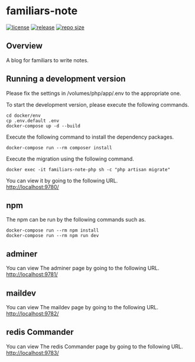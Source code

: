 # familiars-note
[![license](https://img.shields.io/github/license/t-9/familiars-note.svg)](https://github.com/t-9/familiars-note#license)
[![release](https://img.shields.io/github/release/t-9/familiars-note.svg)](https://github.com/t-9/familiars-note/releases)
[![repo size](https://img.shields.io/github/repo-size/t-9/familiars-note.svg)](https://github.com/t-9/familiars-note#repo_size)  

## Overview
A blog for familiars to write notes.  

## Running a development version
Please fix the settings in /volumes/php/app/.env to the appropriate one.

To start the development version, please execute the following commands.
```
cd docker/env
cp .env.default .env
docker-compose up -d --build
```

Execute the following command to install the dependency packages.

```
docker-compose run --rm composer install
```

Execute the migration using the following command.
```
docker exec -it familiars-note-php sh -c "php artisan migrate"
```

You can view it by going to the following URL.  
[http://localhost:9780/](http://localhost:9780/)

## npm
The npm can be run by the following commands such as.
```
docker-compose run --rm npm install
docker-compose run --rm npm run dev
```

## adminer
You can view The adminer page by going to the following URL.  
[http://localhost:9781/](http://localhost:9781/)

## maildev
You can view The maildev page by going to the following URL.  
[http://localhost:9782/](http://localhost:9782/)

## redis Commander
You can view The redis Commander page by going to the following URL.  
[http://localhost:9783/](http://localhost:9783/)
